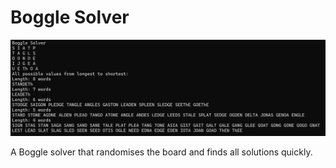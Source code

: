 # Boggle Solver

![screenshot](Boggle.png)

A Boggle solver that randomises the board and finds all solutions quickly.
